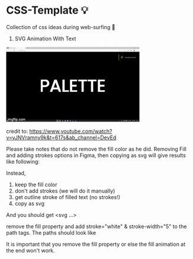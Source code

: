# CSS-Template 💡

Collection of css ideas during web-surfing 🌊

1) SVG Animation With Text
<p><img src="https://github.com/lefty93/css-template/blob/main/6atciu.gif" alt=""></p>

credit to: https://www.youtube.com/watch?v=vJNVramny9k&t=617s&ab_channel=DevEd

Please take notes that do not remove the fill color as he did. Removing Fill and adding strokes options in Figma, then copying as svg will give results like following: 

Instead, 
1. keep the fill color
2. don't add strokes (we will do it manually)
3. get outline stroke of filled text (no strokes!)
4. copy as svg

And you should get
<svg ...>
<path d="..." fill="..." />
<path d="..." fill="..." />
<path d="..." fill="..." />
<path d="..." fill="..." />
<path d="..." fill="..." />
<path d="..." fill="..." />
<path d="..." fill="..." />
</svg>

remove the fill property and add stroke="white" & stroke-width="5" to the path tags. The paths should look like
<path d="..." stroke="white" stroke-width="5" />

It is important that you remove the fill property or else the fill animation at the end won't work.


